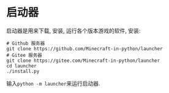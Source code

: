 # 启动器
启动器是用来下载, 安装, 运行各个版本游戏的软件, 安装:
```shell
# Github 服务器
git clone https://github.com/Minecraft-in-python/launcher
# Gitee 服务器
git clone https://gitee.com/Minecraft-in-python/launcher
cd launcher
./install.py
```

输入`python -m launcher`来运行启动器.
